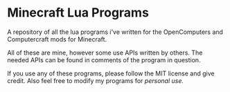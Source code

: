# Minecraft Lua Programs
A repository of all the lua programs i've written for the OpenComputers and Computercraft mods for Minecraft.

All of these are mine, however some use APIs written by others. The needed APIs can be found in comments of the program in question.

If you use any of these programs, please follow the MIT license and give credit. Also feel free to modify my programs for *personal use.*
